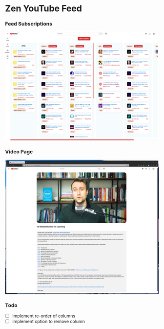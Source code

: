 # Zen YouTube Feed
### Feed Subscriptions
![Extension](images/zen_youtube_feed_001.png)

### Video Page
![Video_Page](images/new_video_page.png)

### Todo
- [ ] Implement re-order of columns
- [ ] Implement option to remove column